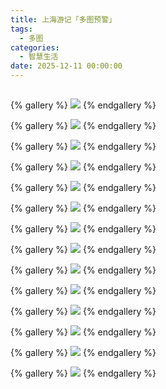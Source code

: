 ```yaml
---
title: 上海游记「多图预警」
tags:
  - 多图
categories:
  - 智慧生活
date: 2025-12-11 00:00:00
---
```


> 

<!-- more -->

## 

{% gallery %}
![](https://cdn.dusays.com/2024/12/777-1.jpg)
{% endgallery %}

{% gallery %}
![](https://cdn.dusays.com/2024/12/777-2.jpg)
{% endgallery %}

{% gallery %}
![](https://cdn.dusays.com/2024/12/777-3.jpg)
{% endgallery %}

{% gallery %}
![](https://cdn.dusays.com/2024/12/777-4.jpg)
{% endgallery %}

{% gallery %}
![](https://cdn.dusays.com/2024/12/777-5.jpg)
{% endgallery %}

{% gallery %}
![](https://cdn.dusays.com/2024/12/777-6.jpg)
{% endgallery %}

{% gallery %}
![](https://cdn.dusays.com/2024/12/777-7.jpg)
{% endgallery %}

{% gallery %}
![](https://cdn.dusays.com/2024/12/777-8.jpg)
{% endgallery %}

{% gallery %}
![](https://cdn.dusays.com/2024/12/777-9.jpg)
{% endgallery %}

{% gallery %}
![](https://cdn.dusays.com/2024/12/777-10.jpg)
{% endgallery %}

{% gallery %}
![](https://cdn.dusays.com/2024/12/777-11.jpg)
{% endgallery %}

{% gallery %}
![](https://cdn.dusays.com/2024/12/777-12.jpg)
{% endgallery %}

{% gallery %}
![](https://cdn.dusays.com/2024/12/777-13.jpg)
{% endgallery %}

{% gallery %}
![](https://cdn.dusays.com/2024/12/777-14.jpg)
{% endgallery %}